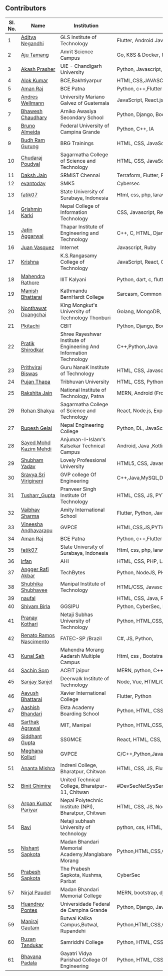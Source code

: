 ## Contributors

| Sl. No. | Name                                                           | Institution                                                         | Skills                                                             |
| ------- | -------------------------------------------------------------- | ------------------------------------------------------------------- | ------------------------------------------------------------------ |
| 1       | [Aditya Negandhi](https://github.com/binarybeast01)            | GLS Institute of Technology                                         | Flutter, Android Javascript, MERN                                  |
| 2       | [Aju Tamang](https://github.com/aju100)                        | Amrit Science Campus                                                | Go, K8S & Docker, Python, C++                                      |
| 3       | [Akash Prasher](https://github.com/akashprasher)               | UIE - Chandigarh University                                         | Python, Javascript, React, Express, Node.js                        |
| 4       | [Alok Kumar](https://github.com/alokkumarak)                   | BCE,Bakhtiyarpur                                                    | HTML,CSS,JAVASCRIPT,NODE,REACT,C,C++,JAVA,PYTHON,PHP,SQL,BOOTSTRAP |
| 5       | [Aman Raj](https://github.com/AshAman999)                      | BCE Patna                                                           | Python, c++,Flutter & Dart, Webdev,JAVA                            |
| 6       | [Andres Wellmann](https://github.com/AndresW99)                | University Mariano Galvez of Guatemala                              | JavaScript, React.js, Node.js, CSS                                 |
| 7       | [Bhawesh Chaudhary](https://github.com/callmebhawesh)          | Arniko Awasiya Secondary School                                     | Python, Django, Bootstrap                                          |
| 8       | [Bruno Almeida](https://github.com/Brunopbb)                   | Federal University of Campina Grande                                | Python, C++, IA                                                    |
| 9       | [Budh Ram Gurung](https://github.com/coolbrg)                  | BRG Trainings                                                       | HTML, CSS, JavaScript, Ruby, Ruby on Rails, Go, Docker ...         |
| 10      | [Chudaraj Poudyal](https://github.com/crpoudyal)               | Sagarmatha College of Science and Technology                        | HTML, CSS, JavaScript, PHP                                         |
| 11      | [Daksh Jain](https://github.com/Dakshjain1)                    | SRMIST Chennai                                                      | Terraform, Flutter, Python, Hybrid Cloud                           |
| 12      | [evantoday](https://github.com/evantoday)                      | SMK5                                                                | Cybersec                                                           |
| 13      | [fatik07](https://github.com/fatik07)                          | State University of Surabaya, Indonesia                             | Html, css, php, laravel                                            |
| 14      | [Grishmin Karki](https://github.com/karkigrishmin)             | Nepal College of Information Technology                             | CSS, Javascript, React.js, c++                                     |
| 15      | [Jatin Aggarwal](https://github.com/jatinagg1)                 | Thapar Institute of Engineering and Technology                      | C++, C, HTML, Django, Python, Arduino                              |
| 16      | [Juan Vasquez](https://github.com/JuanVqz)                     | Internet                                                            | Javascript, Ruby                                                   |
| 17      | [Krishna](https://github.com/M-krishna)                        | K.S.Rangasamy College of Technology                                 | JavaScript, React, Go, NodeJS, Python                              |
| 18      | [Mahendra Rathore](https://github.com/Mahendra7985)            | IIIT Kalyani                                                        | Python, dart, c, flutter                                           |
| 19      | [Manish Bhattarai](https://github.com/nepalikingpin)           | Kathmandu BernHardt College                                         | Sarcasm, Common Sense                                              |
| 20      | [Nonthawat Duangchai](https://github.com/n0nz)                 | King Mongkut's University of Technology Thonburi                    | Golang, MongoDB, Docker, Kubernetes, Linux                         |
| 21      | [Pkitachi](https://github.com/pkitachi)                        | CBIT                                                                | Python, Django, Bootstrap, FLutter, Android                        |
| 22      | [Pratik Shirodkar](https://github.com/Pratik-Shirodkar)        | Shree Rayeshwar Institute of Engineering And Information Technology | C++,Python,Java                                                    |
| 23      | [Prithviraj Biswas](https://github.com/prithvirajcodes)        | Guru NanaK Institute of Technology                                  | HTML, CSS, Javascript, Node.js, Android                            |
| 24      | [Pujan Thapa](https://github.com/iampujan)                     | Tribhuvan University                                                | HTML, CSS, Python, Flask, Django, Pandas                           |
| 25      | [Rakshita Jain](https://github.com/raksh543)                   | National Institute of Technology, Patna                             | MERN, Android (Frontend)                                           | C++ |
| 26      | [Rohan Shakya](https://github.com/Rohan-Shakya)                | Sagarmatha College of Science and Technology                        | React, Node.js, Express , MongoDB                                  |
| 27      | [Rupesh Gelal](https://github.com/rgrupesh)                    | Nepal Engineering College                                           | Python, DL, JavaScript                                             |
| 28      | [Sayed Mohd Kazim Mehdi](https://github.com/kazimsayed954)     | Anjuman-I-Islam's Kalsekar Technical Campus                         | Android, Java ,Kotlin, Flutter, Python                             |
| 29      | [Shubham Yadav](https://github.com/shubhamdsm)                 | Lovely Professional University                                      | HTML5, CSS, Javascript, React                                      |
| 30      | [Sravya Sri Virigineni](https://github.com/sravyasri2001)      | GVP college Of Engineering                                          | C++,Java,MySQL,DSA,HTML,CSS,JS,Python                              |
| 31      | [Tusharr_Gupta](https://github.com/Tusharr08)                  | Pranveer Singh Institute Of Technology                              | HTML, CSS, JS, PYTHON, C, SQLite, Github, Java                     |
| 32      | [Vaibhav Sharma](https://github.com/gigabite-pro)              | Amity International School                                          | Flutter, Python, Javascript, Express, Node.js                      |
| 33      | [Vineesha Andhavarapu](https://github.com/VINEESHAANDHAVARAPU) | GVPCE                                                               | HTML,CSS,JS,PYTHON,FLUTTER                                         |
| 34      | [Aman Raj](https://github.com/AshAman999)                      | BCE Patna                                                           | Python, c++,Flutter & Dart, Webdev,JAVA                            |
| 35      | [fatik07](https://github.com/fatik07)                          | State University of Surabaya, Indonesia                             | Html, css, php, laravel                                            |
| 36      | [Irfan](https://github.com/aneirfan)                           | AHI                                                                 | HTML, CSS, PHP, Laravel, Vue                                       |
| 37      | [Angger Rafi Akbar](https://github.com/rafinetiz)              | TechBytes                                                           | Python, NodeJS, PHP, Javascript                                    |
| 38      | [Shubhika Shubhavee](https://github.com/shubhavee)             | Manipal Institute of Technology                                     | HTML/CSS, Javascript, React JS, Django, Python                     |
| 39      | [naufal](https://github.com/fall-dawam)                        |                                                                     | HTML, CSS, Java, Reactjs, Laravel, Vue                             |
| 40      | [Shivam Birla](https://github.com/Shivam4747)                  | GGSIPU                                                              | Python, CyberSec, Bash                                             |
| 41      | [Pranay Kothari](https://github.com/Heisenberg-737)           | Netaji Subhas University of Technology                              | Python, HTML,CSS, JavaScript, Flask, Django, React                 |
| 42      | [Renato Ramos Nascimento](https://github.com/renato04)         | FATEC-SP /Brazil                                                    | C#, JS, Python,                                                    |
| 43      | [Kunal Sah](https://github.com/Kunalsah29/open)                | Mahendra Morang Aadarsh Multiple Campus                             | Html, css , Bootstrap                                              |
| 44      | [Sachin Som](https://github.com/sachinsom93)                   | ACEIT jaipur                                                        | MERN, python, C++                                                  |
| 45      | [Sanjay Sanjel](https://github.com/sanjaysanjel019)            | Deerwalk Institute of Technology                                    | Node, Vue, HTML/CSS, Python                                        |
| 46      | [Aayush Bhattarai](https://github.com/coder-Aayush)            | Xavier International College                                        | Flutter, Python                                                    |
| 47      | [Aashish Bhandari](https://github.com/awebisam)               | Ekta Academy Boarding School                                        | Python, HTML, CSS, JavaScript, Vue, Django, Flask                  |
| 48      | [Sarthak Agrawal](https://github.com/sarthakagrawal927)       | MIT, Manipal                                                        | Python, HTML,CSS, JavaScript, Flask, NodeJS, React                 |
| 49      | [Siddhant Gupta](https://github.com/siddhantparadox)          | SSGMCE                                                              | React, HTML, CSS, Bootstrap, JS                                    |
| 50      | [Meghana Kolluri](https://github.com/meghanakolluri)           | GVPCE                                                               | C/C++,Python,Java,HTML,CSS,JavaScript,SQL,DS and Algo              |
| 51      | [Ananta Mishra](https://github.com/anantamishra)              | Indreni College, Bharatpur, Chitwan                                 | HTML, CSS, JS, Flutter, React                                      |
| 52      | [Binit Ghimire](https://github.com/TheBinitGhimire)            | United Technical College, Bharatpur-11, Chitwan                     | #DevSecNetSysServCloud                                             |
| 53      | [Arpan Kumar Pariyar](https://github.com/kooolarpan)           | Nepal Polytechnic Institute (NPI), Bharatpur, Chitwan               | HTML, CSS, JS, Node.js, PHP                                        |
| 54      | [Ravi](https://github.com/ravigautamcs)                        | Netaji subhash University of technology                             | python, css, HTML, java                                            |
| 55      | [Nishant Sapkota](https://github.com/thenishantsapkota)        | Madan Bhandari Memorial Academy,Manglabare Morang                   | Python,HTML,CSS,C++                                                |
| 56      | [Prabesh Sapkota](https://github.com/Prabesh01)                | The Prabesh Sapkota, Kushma, Parbat                                 | CyberSec                                                           |
| 57      | [Nirjal Paudel](https://github.com/n1rjal)                     | Madan Bhandari Memorial College                                     | MERN, bootstrap, django                                            |
| 58      | [Huandrey Pontes](https://github.com/huandrey)                 | Universidade Federal de Campina Grande | Python, Django, JavaScript, PostgreSQL
| 59      | [Maniraj Gautam](https://github.com/lucifermaniraj)| Butwal Kalika Campus,Butwal, Rupandehi | Python,HTML,CSS,C++
| 60      | [Ruzan Tandukar](https://github.com/ruzzan)| Samriddhi College | Python, HTML, CSS, JS, Django, C
| 61      | [Bhavana Padala](https://github.com/BhavanaPadala)                     | Gayatri Vidya Parishad College Of Engineering                                     | Python, HTML, CSS, Flask, Machine learning, game development 
